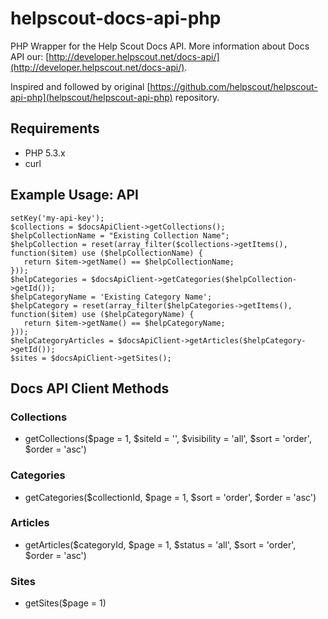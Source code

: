 helpscout-docs-api-php
======================

PHP Wrapper for the Help Scout Docs API.
More information about Docs API our: [http://developer.helpscout.net/docs-api/](http://developer.helpscout.net/docs-api/).

Inspired and followed by original [https://github.com/helpscout/helpscout-api-php](helpscout/helpscout-api-php) repository.

Requirements
---------------------
* PHP 5.3.x
* curl

Example Usage: API
---------------------
<pre><code><?php
include_once "../src/HelpScoutDocs/DocsApiClient.php";
use HelpScoutDocs\DocsApiClient;
$docsApiClient = DocsApiClient::getInstance();
$docsApiClient->setKey('my-api-key');
$collections = $docsApiClient->getCollections();
$helpCollectionName = "Existing Collection Name";
$helpCollection = reset(array_filter($collections->getItems(), function($item) use ($helpCollectionName) {
   return $item->getName() == $helpCollectionName;
}));
$helpCategories = $docsApiClient->getCategories($helpCollection->getId());
$helpCategoryName = 'Existing Category Name';
$helpCategory = reset(array_filter($helpCategories->getItems(), function($item) use ($helpCategoryName) {
   return $item->getName() == $helpCategoryName;
}));
$helpCategoryArticles = $docsApiClient->getArticles($helpCategory->getId());
$sites = $docsApiClient->getSites();
</pre></code>

Docs API Client Methods
--------------------

### Collections
* getCollections($page = 1, $siteId = '', $visibility = 'all', $sort = 'order', $order = 'asc')

### Categories
* getCategories($collectionId, $page = 1, $sort = 'order', $order = 'asc')

### Articles
* getArticles($categoryId, $page = 1, $status = 'all', $sort = 'order', $order = 'asc')

### Sites
* getSites($page = 1)


